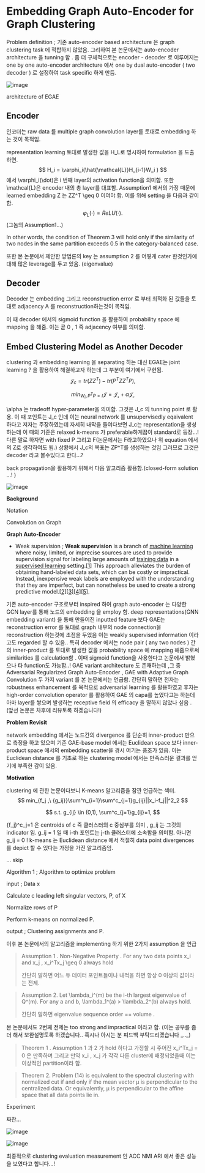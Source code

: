 # Embedding Graph Auto-Encoder for Graph Clustering



Problem definition ; 기존 auto-encoder based architecture 은 graph clustering task 에 적합하지 않았음. 그리하여 본 논문에서는 auto-encoder architecture 을 tunning 함 . 좀 더 구체적으로는 encoder - decoder 로 이루어지는 one by one auto-encoder architecture 에서 one by dual auto-encoder ( two decoder ) 로 설정하여 task specific 하게 만듬.



![image](https://user-images.githubusercontent.com/52625664/136183617-595ad940-6643-4b57-9884-b118d75f771a.png)


architecture of EGAE

## Encoder

인코더는 raw data 를 multiple graph convolution layer를 토대로 embedding 하는 것이 목적임.

representation learning 토대로 발생한 값을 H_L로 명시하여 formulation 을 도출하면.
$$
H_i = \varphi_i(\hat{\mathcal{L}}H_{i-1}W_i )
$$
에서 \varphi_i(\dot)은 i 번째 layer의 activation function을 의미함. 또한 \mathcal{L}은 encoder 내의 총 layer를 대표함. Assumption1 에서의 가정 때문에 learned embedding Z 는 ZZ^T \geq 0 이여야 함. 이를 위해 setting 을 다음과 같이 함.
$$
\varphi_L(\cdot) = ReLU(\cdot).
$$
(그놈의 Assumption1...)

In other words, the condition of Theorem 3 will hold only if the similarity of two nodes in the same partition exceeds 0.5 in the category-balanced case.

또한 본 논문에서 제안한 방법론의 key 는 assumption 2 를 어떻게 cater 한것인가에 대해 많은 leverage를 두고 있음. (eigenvalue)

## Decoder

Decoder 는 embedding 그리고 reconstruction error 로 부터 최적화 된 값들을 토대로 adjacency A 를 reconstruction하는것이 목적임.

이 때 decoder 에서의 sigmoid function 을 활용하여 probability space 에 mapping 을 해줌.  이는 곧 0 , 1 즉 adjacency 여부를 의미함.

## Embed Clustering Model as Another Decoder

clustering 과 embedding learning 을 separating 하는 대신 EGAE는 joint learning ? 을 활용하여 해결하고자 하는데 그 부분이 여기에서 구현됨.
$$
\mathcal{J}_c = tr(ZZ^T) - tr(P^TZZ^TP),
$$

$$
min_{W_{i},P^TP=I}\mathcal{J} = \mathcal{J_r}+\alpha\mathcal{J_c}
$$

\alpha 는 tradeoff hyper-parameter을 의미함. 그것은 J_c 의 tunning point 로 활용. 이 때 포인트는 J_c 인데 이는 neural network 를 unsupervisedly eqaivalent 하다고 저자는 주장하였는데 자세히 내막을 들여다보면 J_c는 representation을 생성하는데 이 때의 기준은 relaxed k-means 가 preferable하게끔이 standard로 등장...! 다른 말로 하자면 with fixed P 그리고 F(논문에서는 F라고하였으나 위 equation 에서의 Z로 생각하여도 됨.) 상황에서 J_c의 목표는 ZP^T를 생성하는 것임 그러므로 그것은 decoder 라고 볼수있다고 한다...?

back propagation을 활용하기 위해서 다음 알고리즘 활용함.(closed-form solution ...! )

![image](https://user-images.githubusercontent.com/52625664/136183684-67ed8508-e14c-4a7d-b73d-c686820fc09b.png)


**Background**

Notation

Convolution on Graph

**Graph Auto-Encoder**

* Weak supervision ; **Weak supervision** is a branch of [machine learning](https://en.wikipedia.org/wiki/Machine_learning) where noisy, limited, or imprecise sources are used to provide supervision signal for labeling large amounts of [training data](https://en.wikipedia.org/wiki/Training,_validation,_and_test_sets) in a [supervised learning](https://en.wikipedia.org/wiki/Supervised_learning) setting.[[1\]](https://en.wikipedia.org/wiki/Weak_supervision#cite_note-:0-1) This approach alleviates the burden of obtaining hand-labeled data sets, which can be costly or impractical. Instead, inexpensive weak labels are employed with the understanding that they are imperfect, but can nonetheless be used to create a strong predictive model.[[2\]](https://en.wikipedia.org/wiki/Weak_supervision#cite_note-:10-2)[[3\]](https://en.wikipedia.org/wiki/Weak_supervision#cite_note-:2-3)[[4\]](https://en.wikipedia.org/wiki/Weak_supervision#cite_note-4)[[5\]](https://en.wikipedia.org/wiki/Weak_supervision#cite_note-5). 



기존 auto-encoder 구조로부터 inspired 하여 graph auto-encoder 는 다양한 GCN layer를 통해 노드의 embedding 을 employ 함. deep representations(GNN embedding variant) 을 통해 만들어진 inputted feature 보다 GAE는 reconstruction error 를 토대로 graph 내부의 node connection을 reconstruction 하는것에 초점을 두었음 이는 weakly supervised information 이라고도 regarded 할 수 있음.. 특히 decoder 에서는 node pair ( any two nodes ) 간의 inner-product 를 토대로 발생한 값을 probability space 에 mapping 해줌으로써 similarities 를 calculation함 . 이때 sigmoid function을 사용한다고 논문에서 밝혔으나 타 function도 가능함..! GAE variant architecture 도 존재하는데 ,그 중 Adversarial Regularized Graph Auto-Encoder , GAE with Adaptive Graph Convolution 두 가지 variant 를 본 논문에서는 언급함. 간단히 말하면 전자는 robustness enhancement 를 목적으로 adversarial learning 를 활용하였고 후자는 high-order convolution operator 를 활용하여 GAE 의 capa를 높였다고는 하는데 아마 layer를 쌓으며 발생하는 receptive field 의 efficacy 을 말하지 않았나 싶음 . (앞선 논문은 차후에 리뷰토록 하겠습니다!)  



**Problem Revisit**

network embedding 에서는 노드간의 divergence 를 단순히 inner-product 만으로 측정을 하고 있으며 기존 GAE-base model 에서는 Euclidean space 보다 inner-product space 에서의 embedding scatter을 경시 여기는 풍조가 있음. 이는 Euclidean distance 를 기초로 하는 clustering model 에서는 만족스러운 결과를 얻기에 부족한 감이 있음.



**Motivation**

clustering 에 관한 논문이다보니 K-means 알고리즘을 잠깐 언급하는 섹터.
$$
min_{f_j ,\ {g_ij}}\sum^n_{i=1}\sum^c_{j=1}g_{ij}||x_i-f_j||^2_2
$$

$$
s.t. g_{ij} \in (0,1),  \sum^c_{j=1}g_{ij}=1,
$$

{f_j}^c_j=1 은 centroids of c 즉 클러스터의 c 중심부를 의미 , g_ij 는 그것의 indicator 임. g_ij = 1 일 때 i-th 포인트는 j-th 클러스터에 소속함을 의미함.  아니면 g_ij = 0 ! k-means 는 Euclidean distance 에서 적절히 data point divergences 를 depict 할 수 있다는 가정을 가진 알고리즘임. 

... skip

Algorithm 1 ; Algorithm to optimize problem

input ; Data x 

Calculate c leading left singular vectors, P, of X

Normalize rows of P

Perform k-means on normalized P.

output ; Clustering assignments and P.

이후 본 논문에서의 알고리즘을 implementing 하기 위한 2가지 assumption 을 언급

> Assumption 1 . Non-Negative Property . For any two data points x_i and x_j , x_i^Tx_j \geq 0 always hold
>
> 간단히 말하면 어느 두 데이터 포인트들이나 내적을 하면 항상 0 이상의 값이라는 전제.



> Assumption 2. Let \lambda_i^(m) be the i-th largest eigenvalue of Q^(m). For any a and b, \lambda_1^(a) > \lambda_2^(b) always hold. 
>
> 간단히 말하면 eigenvalue sequence order == volume .

본 논문에서도 2번째 전제는 too strong and impractical 이라고 함.  (이는 공부를 좀 더 해서 보완설명토록 하겠습니다.. 혹시나 아시는 분 피드백 부탁드리겠습니다 \_.._\) 



> Theorem 1 . Assumption 1 과 2 가 hold 하다고 가정할 시 주어진 x_i^Tx_j = 0 은 만족하며 그리고 만약 x_i , x_j 가 각각 다른 cluster에 배정되었을때 이는 이상적인 partition이라 함.



> Theorem 2. Problem (14) is equivalent to the spectral clustering with normalized cut if and only if the mean vector µ is perpendicular to the centralized data. Or equivalently, µ is perpendicular to the affine space that all data points lie in.



Experiment

짜잔...

![image](https://user-images.githubusercontent.com/52625664/136183750-d0116fa5-4cfd-44e0-8559-b8be6c3dbd03.png)


![image](https://user-images.githubusercontent.com/52625664/136183780-887404b1-4478-4bcf-b0aa-c2aaeda2b205.png)


최종적으로 clustering evaluation measurement 인 ACC NMI ARI 에서 좋은 성능을 보였다고 합니다...! 
